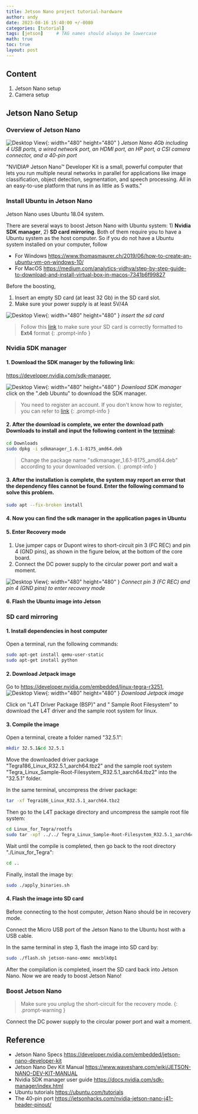 ```yaml
---
title: Jetson Nano project tutorial-hardware
author: andy
date: 2023-08-16 15:40:00 +/-0080
categories: [tutorial]
tags: [jetson]     # TAG names should always be lowercase
math: true
toc: true
layout: post
---
```


## Content
1. Jetson Nano setup
2. Camera setup


## Jetson Nano Setup
### Overview of Jetson Nano
![Desktop View](/assets/img/post/2023-08-17-jetson-nano.jpg){: width="480" height="480" }
_Jetson Nano 4Gb including 4 USB ports, a wired network port, an HDMI port, an HP port, a CSI camera connector, and a 40-pin port_

"NVIDIA® Jetson Nano™ Developer Kit is a small, powerful computer that lets you run multiple neural 
networks in parallel for applications like image classification, object detection, segmentation, and speech processing. 
All in an easy-to-use platform that runs in as little as 5 watts."

### Install Ubuntu in Jetson Nano
Jetson Nano uses Ubuntu 18.04 system.

There are several ways to boost Jetson Nano with Ubuntu system: 1) __Nvidia SDK manager__, 2) __SD card mirroring__. Both of them require you to have a Ubuntu system as the host computer. So if you do not have a Ubuntu system installed on your computer, follow
- For Windows <https://www.thomasmaurer.ch/2019/06/how-to-create-an-ubuntu-vm-on-windows-10/>
- For MacOS <https://medium.com/analytics-vidhya/step-by-step-guide-to-download-and-install-virtual-box-in-macos-7341b6f99827>

Before the boosting, 
1. Insert an empty SD card (at least 32 Gb) in the SD card slot.
2. Make sure your power supply is at least 5V/4A

![Desktop View](/assets/img/post/2023-08-17-insert-sd-card.jpg){: width="480" height="480" }
_insert the sd card_

> Follow this [link](https://itsfoss.com/format-usb-drive-sd-card-ubuntu/) to make sure your SD card is correctly formatted to __Ext4__ format
{: .prompt-info }


### Nvidia SDK manager
#### 1. Download the SDK manager by the following link:
<https://developer.nvidia.com/sdk-manager>,

![Desktop View](/assets/img/post/2023-08-17-sdk-manager-download.png){: width="480" height="480" }
_Download SDK manager_
click on the ".deb Ubuntu" to download the SDK manager.

> You need to register an account. If you don't know how to register, you can refer to [link](https://www.waveshare.com/wiki/NVIDIA-acess)
{: .prompt-info }

#### 2. After the download is complete, we enter the download path Downloads to install and input the following content in the [terminal](https://ubuntucommunity.s3.dualstack.us-east-2.amazonaws.com/original/2X/8/85e591c2bdc94b4159329bf19cc1d6740f233b84.png):


```bash
cd Downloads
sudo dpkg -i sdkmanager_1.6.1-8175_amd64.deb
```
> Change the package name "sdkmanager_1.6.1-8175_amd64.deb" according to your downloaded version.
{: .prompt-info }

#### 3. After the installation is complete, the system may report an error that the dependency files cannot be found. Enter the following command to solve this problem.

```bash
sudo apt --fix-broken install
```

#### 4. Now you can find the sdk manager in the application pages in Ubuntu
   
#### 5. Enter Recovery mode
1. Use jumper caps or Dupont wires to short-circuit pin 3 (FC REC) and pin 4 (GND pins), as shown in the figure below, at the bottom of the core board. 
2. Connect the DC power supply to the circular power port and wait a moment.


![Desktop View](/assets/img/post/2023-08-17-enter-recovery-mode.jpg){: width="480" height="480" }
_Connect pin 3 (FC REC) and pin 4 (GND pins) to enter recovery mode_

#### 6. Flash the Ubuntu image into Jetson



### SD card mirroring
#### 1. Install dependencies in host computer
Open a terminal, run the following commands:

```bash
sudo apt-get install qemu-user-static
sudo apt-get install python
```

#### 2. Download Jetpack image
Go to <https://developer.nvidia.com/embedded/linux-tegra-r3251>,
![Desktop View](/assets/img/post/2023-08-17-download-jetpack.png){: width="480" height="480" }
_Download Jetpack image_

Click on "L4T Driver Package (BSP)" and "	Sample Root Filesystem" to download the L4T driver and the sample root system for linux.

#### 3. Compile the image


Open a terminal, create a folder named "32.5.1":
```bash
mkdir 32.5.1&cd 32.5.1
```

Move the downloaded driver package "Tegra186_Linux_R32.5.1_aarch64.tbz2" and the sample root system "Tegra_Linux_Sample-Root-Filesystem_R32.5.1_aarch64.tbz2" into the "32.5.1" folder.

In the same terminal, uncompress the driver package:
```bash
tar -xf Tegra186_Linux_R32.5.1_aarch64.tbz2
```

Then go to the L4T package directory and uncompress the sample root file system:
```bash
cd Linux_for_Tegra/rootfs
sudo tar -xpf ../../ Tegra_Linux_Sample-Root-Filesystem_R32.5.1_aarch64.tbz2
```

Wait until the compile is completed, then go back to the root directory "./Linux_for_Tegra":
```bash
cd ..
```

Finally, install the image by:
```bash
sudo ./apply_binaries.sh
```

#### 4. Flash the image into SD card
Before connecting to the host computer, Jetson Nano should be in recovery mode.

Connect the Micro USB port of the Jetson Nano to the Ubuntu host with a USB cable.

In the same terminal in step 3, flash the image into SD card by:
```bash
sudo ./flash.sh jetson-nano-emmc mmcblk0p1
```

After the compilation is completed, insert the SD card back into Jetson Nano. Now we are ready to boost Jetson Nano!

### Boost Jetson Nano
> Make sure you unplug the short-circuit for the recovery mode.
{: .prompt-warning }

Connect the DC power supply to the circular power port and wait a moment.




## Reference
- Jetson Nano Specs <https://developer.nvidia.com/embedded/jetson-nano-developer-kit>
- Jetson Nano Dev Kit Manual <https://www.waveshare.com/wiki/JETSON-NANO-DEV-KIT-MANUAL>
- Nvidia SDK manager user guide <https://docs.nvidia.com/sdk-manager/index.html>
- Ubuntu tutorials <https://ubuntu.com/tutorials>
- The 40-pin port <https://jetsonhacks.com/nvidia-jetson-nano-j41-header-pinout/>


